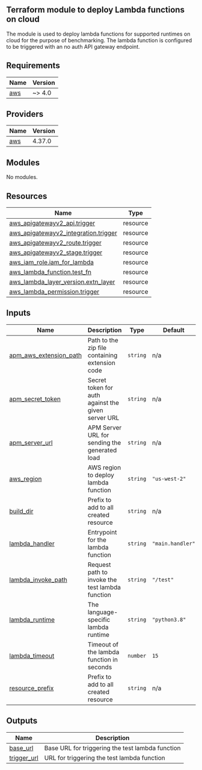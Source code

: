 ## Terraform module to deploy Lambda functions on cloud

The module is used to deploy lambda functions for supported runtimes on cloud
for the purpose of benchmarking. The lambda function is configured to be
triggered with an no auth API gateway endpoint.


<!-- BEGIN_TF_DOCS -->
## Requirements

| Name | Version |
|------|---------|
| <a name="requirement_aws"></a> [aws](#requirement\_aws) | ~> 4.0 |

## Providers

| Name | Version |
|------|---------|
| <a name="provider_aws"></a> [aws](#provider\_aws) | 4.37.0 |

## Modules

No modules.

## Resources

| Name | Type |
|------|------|
| [aws_apigatewayv2_api.trigger](https://registry.terraform.io/providers/hashicorp/aws/latest/docs/resources/apigatewayv2_api) | resource |
| [aws_apigatewayv2_integration.trigger](https://registry.terraform.io/providers/hashicorp/aws/latest/docs/resources/apigatewayv2_integration) | resource |
| [aws_apigatewayv2_route.trigger](https://registry.terraform.io/providers/hashicorp/aws/latest/docs/resources/apigatewayv2_route) | resource |
| [aws_apigatewayv2_stage.trigger](https://registry.terraform.io/providers/hashicorp/aws/latest/docs/resources/apigatewayv2_stage) | resource |
| [aws_iam_role.iam_for_lambda](https://registry.terraform.io/providers/hashicorp/aws/latest/docs/resources/iam_role) | resource |
| [aws_lambda_function.test_fn](https://registry.terraform.io/providers/hashicorp/aws/latest/docs/resources/lambda_function) | resource |
| [aws_lambda_layer_version.extn_layer](https://registry.terraform.io/providers/hashicorp/aws/latest/docs/resources/lambda_layer_version) | resource |
| [aws_lambda_permission.trigger](https://registry.terraform.io/providers/hashicorp/aws/latest/docs/resources/lambda_permission) | resource |

## Inputs

| Name | Description | Type | Default | Required |
|------|-------------|------|---------|:--------:|
| <a name="input_apm_aws_extension_path"></a> [apm\_aws\_extension\_path](#input\_apm\_aws\_extension\_path) | Path to the zip file containing extension code | `string` | n/a | yes |
| <a name="input_apm_secret_token"></a> [apm\_secret\_token](#input\_apm\_secret\_token) | Secret token for auth against the given server URL | `string` | n/a | yes |
| <a name="input_apm_server_url"></a> [apm\_server\_url](#input\_apm\_server\_url) | APM Server URL for sending the generated load | `string` | n/a | yes |
| <a name="input_aws_region"></a> [aws\_region](#input\_aws\_region) | AWS region to deploy lambda function | `string` | `"us-west-2"` | no |
| <a name="input_build_dir"></a> [build\_dir](#input\_build\_dir) | Prefix to add to all created resource | `string` | n/a | yes |
| <a name="input_lambda_handler"></a> [lambda\_handler](#input\_lambda\_handler) | Entrypoint for the lambda function | `string` | `"main.handler"` | no |
| <a name="input_lambda_invoke_path"></a> [lambda\_invoke\_path](#input\_lambda\_invoke\_path) | Request path to invoke the test lambda function | `string` | `"/test"` | no |
| <a name="input_lambda_runtime"></a> [lambda\_runtime](#input\_lambda\_runtime) | The language-specific lambda runtime | `string` | `"python3.8"` | no |
| <a name="input_lambda_timeout"></a> [lambda\_timeout](#input\_lambda\_timeout) | Timeout of the lambda function in seconds | `number` | `15` | no |
| <a name="input_resource_prefix"></a> [resource\_prefix](#input\_resource\_prefix) | Prefix to add to all created resource | `string` | n/a | yes |

## Outputs

| Name | Description |
|------|-------------|
| <a name="output_base_url"></a> [base\_url](#output\_base\_url) | Base URL for triggering the test lambda function |
| <a name="output_trigger_url"></a> [trigger\_url](#output\_trigger\_url) | URL for triggering the test lambda function |
<!-- END_TF_DOCS -->
